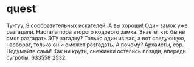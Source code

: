 # quest
Ту-туу, 9 сообразительных искателей! А вы хороши! Один замок уже разгадали. Настала пора второго кодового замка. Знаете, кто бы не смог разгадать ЭТУ загадку? Только один из вас, а вот следующую, наоборот, только он и сможет разгадать. А почему? Архаисты, сэр. Подумайте сами! Как ни крути, снежинки остались позади, впереди сугробы.
633558 2532

